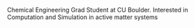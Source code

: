 Chemical Engineering Grad Student at CU Boulder.
Interested in Computation and Simulation in active matter systems

<!---
ArkavaGanguly/ArkavaGanguly is a ✨ special ✨ repository because its `README.md` (this file) appears on your GitHub profile.
You can click the Preview link to take a look at your changes.
--->
